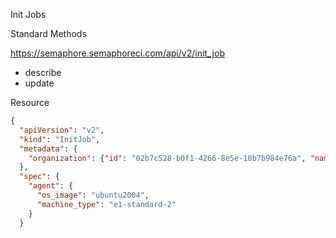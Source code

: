 Init Jobs

Standard Methods

https://semaphore.semaphoreci.com/api/v2/init_job

- describe
- update

Resource

```json
{
  "apiVersion": "v2",
  "kind": "InitJob",
  "metadata": {
    "organization": {"id": "02b7c528-b0f1-4266-8e5e-10b7b984e76a", "name": "Organization1"},
  },
  "spec": {
    "agent": {
      "os_image": "ubuntu2004",
      "machine_type": "e1-standard-2"
    }
  }
```
